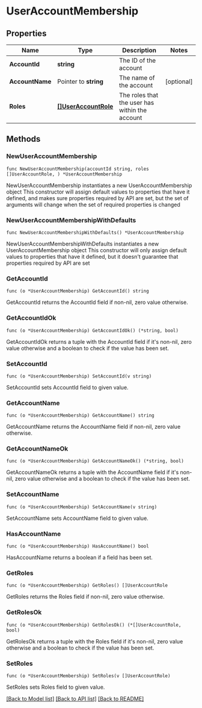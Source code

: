 # UserAccountMembership

## Properties

Name | Type | Description | Notes
------------ | ------------- | ------------- | -------------
**AccountId** | **string** | The ID of the account | 
**AccountName** | Pointer to **string** | The name of the account | [optional] 
**Roles** | [**[]UserAccountRole**](UserAccountRole.md) | The roles that the user has within the account | 

## Methods

### NewUserAccountMembership

`func NewUserAccountMembership(accountId string, roles []UserAccountRole, ) *UserAccountMembership`

NewUserAccountMembership instantiates a new UserAccountMembership object
This constructor will assign default values to properties that have it defined,
and makes sure properties required by API are set, but the set of arguments
will change when the set of required properties is changed

### NewUserAccountMembershipWithDefaults

`func NewUserAccountMembershipWithDefaults() *UserAccountMembership`

NewUserAccountMembershipWithDefaults instantiates a new UserAccountMembership object
This constructor will only assign default values to properties that have it defined,
but it doesn't guarantee that properties required by API are set

### GetAccountId

`func (o *UserAccountMembership) GetAccountId() string`

GetAccountId returns the AccountId field if non-nil, zero value otherwise.

### GetAccountIdOk

`func (o *UserAccountMembership) GetAccountIdOk() (*string, bool)`

GetAccountIdOk returns a tuple with the AccountId field if it's non-nil, zero value otherwise
and a boolean to check if the value has been set.

### SetAccountId

`func (o *UserAccountMembership) SetAccountId(v string)`

SetAccountId sets AccountId field to given value.


### GetAccountName

`func (o *UserAccountMembership) GetAccountName() string`

GetAccountName returns the AccountName field if non-nil, zero value otherwise.

### GetAccountNameOk

`func (o *UserAccountMembership) GetAccountNameOk() (*string, bool)`

GetAccountNameOk returns a tuple with the AccountName field if it's non-nil, zero value otherwise
and a boolean to check if the value has been set.

### SetAccountName

`func (o *UserAccountMembership) SetAccountName(v string)`

SetAccountName sets AccountName field to given value.

### HasAccountName

`func (o *UserAccountMembership) HasAccountName() bool`

HasAccountName returns a boolean if a field has been set.

### GetRoles

`func (o *UserAccountMembership) GetRoles() []UserAccountRole`

GetRoles returns the Roles field if non-nil, zero value otherwise.

### GetRolesOk

`func (o *UserAccountMembership) GetRolesOk() (*[]UserAccountRole, bool)`

GetRolesOk returns a tuple with the Roles field if it's non-nil, zero value otherwise
and a boolean to check if the value has been set.

### SetRoles

`func (o *UserAccountMembership) SetRoles(v []UserAccountRole)`

SetRoles sets Roles field to given value.



[[Back to Model list]](../README.md#documentation-for-models) [[Back to API list]](../README.md#documentation-for-api-endpoints) [[Back to README]](../README.md)


